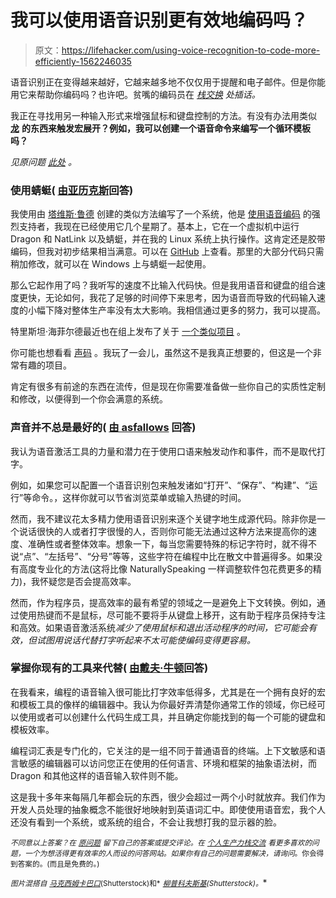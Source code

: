 # 我可以使用语音识别更有效地编码吗？

> 原文：<https://lifehacker.com/using-voice-recognition-to-code-more-efficiently-1562246035>

语音识别正在变得越来越好，它越来越多地不仅仅用于提醒和电子邮件。但是你能用它来帮助你编码吗？也许吧。贫嘴的编码员在 [*栈交换*](http://productivity.stackexchange.com/?utm_source=lifehacker&utm_medium=syndication&utm_campaign=crowdhacker&utm_content=productivity-113) *处插话。*



我正在寻找用另一种输入形式来增强鼠标和键盘控制的方法。有没有办法用类似 [**龙**](http://www.nuance.com/dragon/index.htm) **的东西来触发宏展开？例如，我可以创建一个语音命令来编写一个循环模板吗？**

*见原问题* [*此处*](http://productivity.stackexchange.com/q/3605/2476?utm_source=lifehacker&utm_medium=syndication&utm_campaign=crowdhacker&utm_content=productivity-113) *。*

### 使用蜻蜓( [由亚历克斯](http://productivity.stackexchange.com/a/8321/6421?utm_source=lifehacker&utm_medium=syndication&utm_campaign=crowdhacker&utm_content=productivity-113)回答)

我使用由 [塔维斯·鲁德](https://github.com/tavisrudd) 创建的类似方法编写了一个系统，他是 [使用语音编码](http://ergoemacs.org/emacs/using_voice_to_code.html) 的强烈支持者，我现在已经使用它几个星期了。基本上，它在一个虚拟机中运行 Dragon 和 NatLink 以及蜻蜓，并在我的 Linux 系统上执行操作。这肯定还是胶带编码，但我对初步结果相当满意。可以在 [GitHub](https://github.com/calmofthestorm/aenea) 上查看。那里的大部分代码只需稍加修改，就可以在 Windows 上与蜻蜓一起使用。

那么它起作用了吗？我听写的速度不比输入代码快。但是我用语音和键盘的组合速度更快，无论如何，我花了足够的时间停下来思考，因为语音而导致的代码输入速度的小幅下降对整体生产率没有太大影响。我相信通过更多的努力，我可以提高。

特里斯坦·海菲尔德最近也在组上发布了关于 [一个类似项目](https://github.com/TristenHayfield/damselfly) 。

你可能也想看看 [声码](http://sourceforge.net/projects/voicecode/) 。我玩了一会儿，虽然这不是我真正想要的，但这是一个非常有趣的项目。

肯定有很多有前途的东西在流传，但是现在你需要准备做一些你自己的实质性定制和修改，以便得到一个你会满意的系统。

### 声音并不总是最好的( [由 asfallows](http://productivity.stackexchange.com/a/3614/778?utm_source=lifehacker&utm_medium=syndication&utm_campaign=crowdhacker&utm_content=productivity-113) 回答)

我认为语音激活工具的力量和潜力在于使用口语来触发动作和事件，而不是取代打字。

例如，如果您可以配置一个语音识别包来触发诸如“打开”、“保存”、“构建”、“运行”等命令。，这样你就可以节省浏览菜单或输入热键的时间。

然而，我不建议花太多精力使用语音识别来逐个关键字地生成源代码。除非你是一个说话很快的人或者打字很慢的人，否则你可能无法通过这种方法来提高你的速度、准确性或者整体效率。想象一下，每当您需要特殊的标记字符时，就不得不说“点”、“左括号”、“分号”等等，这些字符在编程中比在散文中普遍得多。如果没有高度专业化的方法(这将比像 NaturallySpeaking 一样调整软件包花费更多的精力)，我怀疑您是否会提高效率。

然而，作为程序员，提高效率的最有希望的领域之一是避免上下文转换。例如，通过使用热键而不是鼠标，尽可能不要将手从键盘上移开，这有助于程序员保持专注和高效。如果语音激活系统*减少了使用鼠标和退出活动程序的时间，它可能会有效，但试图用说话代替打字听起来不太可能使编码变得更容易。*

### 掌握你现有的工具来代替( [由戴夫·牛顿](http://productivity.stackexchange.com/a/3606/1731?utm_source=lifehacker&utm_medium=syndication&utm_campaign=crowdhacker&utm_content=productivity-113)回答)

在我看来，编程的语音输入很可能比打字效率低得多，尤其是在一个拥有良好的宏和模板工具的像样的编辑器中。我认为你最好弄清楚你通常工作的领域，你已经可以使用或者可以创建什么代码生成工具，并且确定你能找到的每一个可能的键盘和模板效率。

编程词汇表是专门化的，它关注的是一组不同于普通语音的终端。上下文敏感和语言敏感的编辑器可以访问您正在使用的任何语言、环境和框架的抽象语法树，而 Dragon 和其他这样的语音输入软件则不能。

这是我十多年来每隔几年都会玩的东西，很少会超过一两个小时就放弃。我们作为开发人员处理的抽象概念不能很好地映射到英语词汇中。即使使用语音宏，我个人还没有看到一个系统，或系统的组合，不会让我想打我的显示器的脸。

<small>*不同意以上答案？在*</small> [<small>*原问题*</small>](http://productivity.stackexchange.com/q/3605/2476?utm_source=lifehacker&utm_medium=syndication&utm_campaign=crowdhacker&utm_content=productivity-113) <small>*留下自己的答案或提交评论。在*</small> [<small>*个人生产力栈交流*</small>](http://productivity.stackexchange.com/?utm_source=lifehacker&utm_medium=syndication&utm_campaign=crowdhacker&utm_content=productivity-113) <small>*看更多喜欢的问题，一个为想活得更有效率的人而设的问答网站。如果你有自己的问题需要解决，请询问*</small>[<small></small>](http://productivity.stackexchange.com/questions/ask?utm_source=lifehacker&utm_medium=syndication&utm_campaign=crowdhacker&utm_content=productivity-113)*<small>*。你会得到答案的。(而且是免费的。)*</small>*

*<small>*图片混搭自*</small> [<small>*马克西姆卡巴口*</small>](http://www.shutterstock.com/pic.mhtml?id=127646540&src=id)<small>*(Shutterstock)和*</small> [<small>*柳普科夫斯基*</small>](http://www.shutterstock.com/pic.mhtml?id=155251616&src=id)<small>*(Shutterstock)。*</small>*